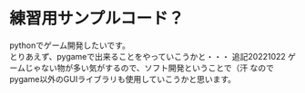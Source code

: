 # 練習用サンプルコード？
pythonでゲーム開発したいです。  
とりあえず、pygameで出来ることをやっていこうかと・・・
追記20221022
ゲームじゃない物が多い気がするので、ソフト開発ということで（汗
なのでpygame以外のGUIライブラリも使用していこうかと思います。
